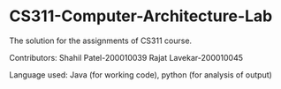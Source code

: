# CS311-Computer-Architecture-Lab
The solution for the assignments of CS311 course. 

Contributors:
Shahil Patel-200010039
Rajat Lavekar-200010045

Language used:
Java (for working code), python (for analysis of output)
